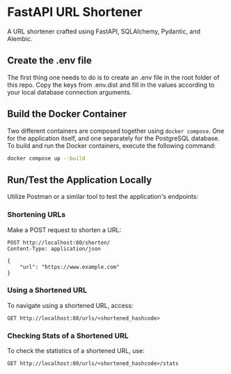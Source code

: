 # FastAPI URL Shortener

A URL shortener crafted using FastAPI, SQLAlchemy, Pydantic, and Alembic.

## Create the .env file

The first thing one needs to do is to create an .env file in the root folder of this repo. Copy the keys from .env.dist and fill in the values according to your local database connection arguments.

## Build the Docker Container

Two different containers are composed together using `docker compose`. One for the application itself, and one separately for the PostgreSQL database. To build and run the Docker containers, execute the following command:

```bash
docker compose up --build
```

## Run/Test the Application Locally

Utilize Postman or a similar tool to test the application's endpoints:

### Shortening URLs

Make a POST request to shorten a URL:

```http
POST http://localhost:80/shorten/
Content-Type: application/json

{
    "url": "https://www.example.com"
}
```

### Using a Shortened URL

To navigate using a shortened URL, access:

```
GET http://localhost:80/urls/<shortened_hashcode>
```

### Checking Stats of a Shortened URL

To check the statistics of a shortened URL, use:

```
GET http://localhost:80/urls/<shortened_hashcode>/stats
```
